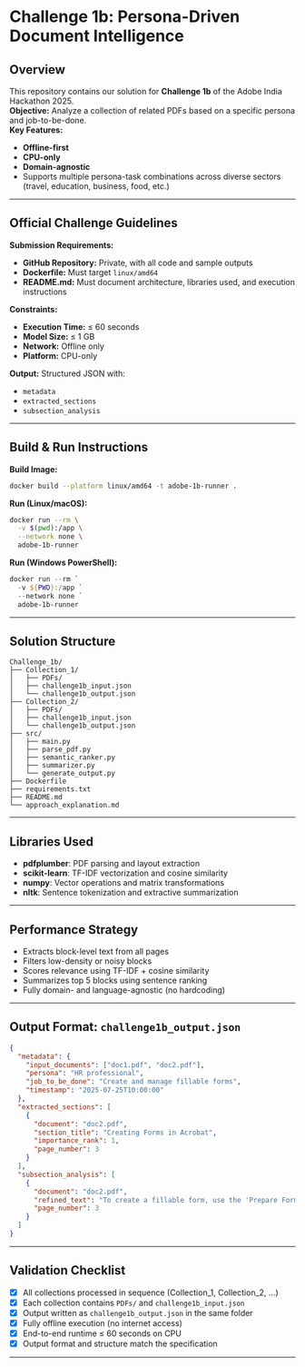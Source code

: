 
# Challenge 1b: Persona-Driven Document Intelligence

## Overview

This repository contains our solution for **Challenge 1b** of the Adobe India Hackathon 2025.  
**Objective:** Analyze a collection of related PDFs based on a specific persona and job-to-be-done.  
**Key Features:**

- **Offline-first**
- **CPU-only**
- **Domain-agnostic**
- Supports multiple persona-task combinations across diverse sectors (travel, education, business, food, etc.)

---

## Official Challenge Guidelines

**Submission Requirements:**

- **GitHub Repository:** Private, with all code and sample outputs
- **Dockerfile:** Must target `linux/amd64`
- **README.md:** Must document architecture, libraries used, and execution instructions

**Constraints:**

- **Execution Time:** ≤ 60 seconds
- **Model Size:** ≤ 1 GB
- **Network:** Offline only
- **Platform:** CPU-only

**Output:** Structured JSON with:
- `metadata`
- `extracted_sections`
- `subsection_analysis`

---

## Build & Run Instructions

**Build Image:**
```sh
docker build --platform linux/amd64 -t adobe-1b-runner .
```

**Run (Linux/macOS):**
```sh
docker run --rm \
  -v $(pwd):/app \
  --network none \
  adobe-1b-runner
```

**Run (Windows PowerShell):**
```powershell
docker run --rm `
  -v ${PWD}:/app `
  --network none `
  adobe-1b-runner
```

---

## Solution Structure

```
Challenge_1b/
├── Collection_1/
│   ├── PDFs/
│   ├── challenge1b_input.json
│   └── challenge1b_output.json
├── Collection_2/
│   ├── PDFs/
│   ├── challenge1b_input.json
│   └── challenge1b_output.json
├── src/
│   ├── main.py
│   ├── parse_pdf.py
│   ├── semantic_ranker.py
│   ├── summarizer.py
│   └── generate_output.py
├── Dockerfile
├── requirements.txt
├── README.md
└── approach_explanation.md
```

---

## Libraries Used

- **pdfplumber**: PDF parsing and layout extraction  
- **scikit-learn**: TF-IDF vectorization and cosine similarity  
- **numpy**: Vector operations and matrix transformations  
- **nltk**: Sentence tokenization and extractive summarization  

---

## Performance Strategy

- Extracts block-level text from all pages
- Filters low-density or noisy blocks
- Scores relevance using TF-IDF + cosine similarity
- Summarizes top 5 blocks using sentence ranking
- Fully domain- and language-agnostic (no hardcoding)

---

## Output Format: `challenge1b_output.json`

```json
{
  "metadata": {
    "input_documents": ["doc1.pdf", "doc2.pdf"],
    "persona": "HR professional",
    "job_to_be_done": "Create and manage fillable forms",
    "timestamp": "2025-07-25T10:00:00"
  },
  "extracted_sections": [
    {
      "document": "doc2.pdf",
      "section_title": "Creating Forms in Acrobat",
      "importance_rank": 1,
      "page_number": 3
    }
  ],
  "subsection_analysis": [
    {
      "document": "doc2.pdf",
      "refined_text": "To create a fillable form, use the 'Prepare Form' tool...",
      "page_number": 3
    }
  ]
}
```

---

## Validation Checklist

- [x] All collections processed in sequence (Collection_1, Collection_2, ...)
- [x] Each collection contains `PDFs/` and `challenge1b_input.json`
- [x] Output written as `challenge1b_output.json` in the same folder
- [x] Fully offline execution (no internet access)
- [x] End-to-end runtime ≤ 60 seconds on CPU
- [x] Output format and structure match the specification

---
